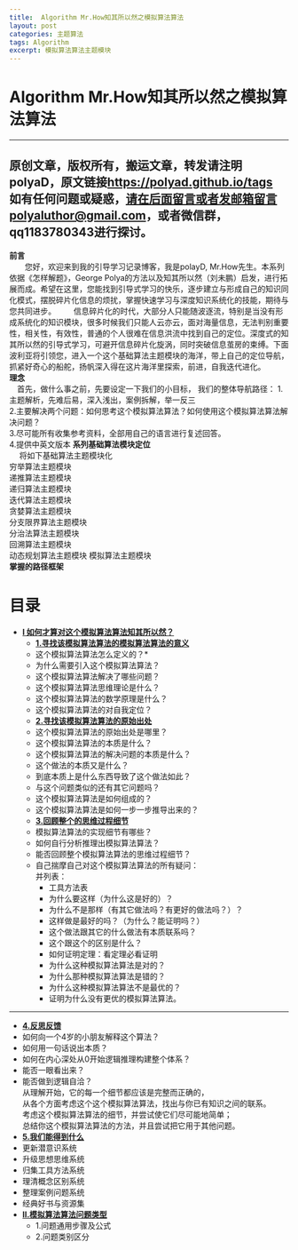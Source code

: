```yaml
---
title:  Algorithm Mr.How知其所以然之模拟算法算法
layout: post
categories: 主题算法
tags: Algorithm
excerpt: 模拟算法算法主题模块
---
```

# Algorithm Mr.How知其所以然之模拟算法算法 <span id="home">

---

原创文章，版权所有，搬运文章，转发请注明polyaD，原文链接<https://polyad.github.io/tags>   
如有任何问题或疑惑，请在后面留言或者发邮箱留言polyaluthor@gmail.com，或者微信群，qq1183780343进行探讨。
---
**前言**  
&emsp;&emsp;您好，欢迎来到我的引导学习记录博客，我是polayD, Mr.How先生。本系列依据《怎样解题》，George Polya的方法以及知其所以然（刘未鹏）启发，进行拓展而成。希望在这里，您能找到引导式学习的快乐，逐步建立与形成自己的知识同化模式，摆脱碎片化信息的烦扰，掌握快速学习与深度知识系统化的技能，期待与您共同进步。
&emsp;&emsp;信息碎片化的时代，大部分人只能随波逐流，特别是当没有形成系统化的知识模块，很多时候我们只能人云亦云，面对海量信息，无法判别重要性，相关性，有效性，普通的个人很难在信息洪流中找到自己的定位。深度式的知其所以然的引导式学习，可避开信息碎片化旋涡，同时突破信息茧房的束缚。下面波利亚将引领您，进入一个这个基础算法主题模块的海洋，带上自己的定位导航，抓紧好奇心的船舵，扬帆深入得在这片海洋里探索，前进，自我迭代进化。  
****理念****  
&emsp;首先，做什么事之前，先要设定一下我们的小目标，
我们的整体导航路径：
1.主题解析，先难后易，深入浅出，案例拆解，举一反三  
2.主要解决两个问题：如何思考这个模拟算法算法？如何使用这个模拟算法算法解决问题？  
3.尽可能所有收集参考资料，全部用自己的语言进行复述回答。  
4.提供中英文版本
**系列基础算法模块定位**      
&emsp;
将如下基础算法主题模块化  
穷举算法主题模块  
递推算法主题模块  
递归算法主题模块  
迭代算法主题模块  
贪婪算法主题模块  
分支限界算法主题模块  
分治法算法主题模块  
回溯算法主题模块  
动态规划算法主题模块 
模拟算法主题模块       
****掌握的路径框架****
# 目录
* **[I 如何才算对这个模拟算法算法知其所以然？](#1)**      
  * **[1.寻找该模拟算法算法的模拟算法算法的意义](#1.1)**       
  *  这个模拟算法算法怎么定义的？* 
  *  为什么需要引入这个模拟算法算法？      
  * 这个模拟算法算法解决了哪些问题？   
  * 这个模拟算法算法思维理论是什么？   
  * 这个模拟算法算法的数学原理是什么？  
  * 这个模拟算法算法的对自我定位？   
  * **[2.寻找该模拟算法算法的原始出处](#1.2)**   
  * 这个模拟算法算法的原始出处是哪里？    
  * 这个模拟算法算法的本质是什么？    
  * 这个模拟算法算法的解决问题的本质是什么？   
  * 这个做法的本质又是什么？    
  * 到底本质上是什么东西导致了这个做法如此？    
  * 与这个问题类似的还有其它问题吗？ 
  * 这个模拟算法算法是如何组成的？    
  * 这个模拟算法算法是如何一步一步推导出来的？  
  * **[3.回顾整个的思维过程细节](#1.3)**  
  * 模拟算法算法的实现细节有哪些？   
  * 如何自行分析推理出模拟算法算法？      
  * 能否回顾整个模拟算法算法的思维过程细节？  
  - 
    自己揣摩自己对这个模拟算法算法的所有疑问：      
      并列表：     
    * 工具方法表 
    *   为什么要这样（为什么这是好的）？    
    *   为什么不是那样（有其它做法吗？有更好的做法吗？）？    
    *   这样做是最好的吗？（为什么？能证明吗？）    
    *   这个做法跟其它的什么做法有本质联系吗？    
    *   这个跟这个的区别是什么？    
    *   如何证明定理：看定理必看证明    
    *   为什么这种模拟算法算法是对的？    
    *   为什么那种模拟算法算法是错的？    
    *   为什么这种模拟算法算法不是最优的？    
    *   证明为什么没有更优的模拟算法算法。 
 ----  
  * **[4.反思反馈](#1.4)**      
  *  如何向一个4岁的小朋友解释这个算法？ 
  *  如何用一句话说出本质？
  *  如何在内心深处从0开始逻辑推理构建整个体系？
  *  能否一眼看出来？     
  * 能否做到逻辑自洽？    
    从理解开始，它的每一个细节都应该是完整而正确的，    
    从各个方面考虑这个这个模拟算法算法，找出与你已有知识之间的联系。    
    考虑这个模拟算法算法的细节，并尝试使它们尽可能地简单；    
    总结你这个模拟算法算法的方法，并且尝试把它用于其他问题。    
  * **[5.我们能得到什么](#1.5)**         
  *   更新潜意识系统    
  *   升级思想思维系统    
  *   归集工具方法系统    
  *   理清概念区别系统        
  *   整理案例问题系统  
  *   经典好书与资源集      
* **[II.模拟算法算法问题类型](#2)**     
  *  1.问题通用步骤及公式   
  *  2.问题类别区分   